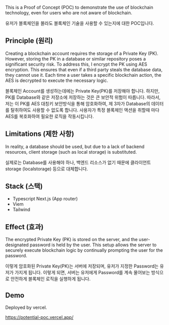 This is a Proof of Concept (POC) to demonstrate the use of blockchain technology, even for users who are not aware of blockchain.

유저가 블록체인을 몰라도 블록체인 기술을 사용할 수 있는지에 대한 POC입니다.

## Principle (원리)

Creating a blockchain account requires the storage of a Private Key (PK). However, storing the PK in a database or similar repository poses a significant security risk. To address this, I encrypt the PK using AES encryption. This ensures that even if a third party steals the database data, they cannot use it. Each time a user takes a specific blockchain action, the AES is decrypted to execute the necessary logic.

블록체인 Account를 생성하는데에는 Private Key(PK)를 저장해야 합니다. 하지만, PK를 Database와 같은 저장소에 저장하는 것은 큰 보안적 위험이 따릅니다. 따라서, 저는 이 PK를 AES 대칭키 보안방식을 통해 암호화하여, 제 3자가 Database의 데이터를 탈취하여도 사용할 수 없도록 합니다. 사용자가 특정 블록체인 액션을 취할때 마다 AES를 복호화하여 필요한 로직을 작동시킵니다.

## Limitations (제한 사항)

In reality, a database should be used, but due to a lack of backend resources, client storage (such as local storage) is substituted.

실제로는 Database를 사용해야 하나, 백엔드 리소스가 없기 때문에 클라이언트 storage (localstorage) 등으로 대체합니다.

## Stack (스택)

- Typescript Next.js (App router)
- Viem
- Tailwind

## Effect (효과)

The encrypted Private Key (PK) is stored on the server, and the user-designated password is held by the user. This setup allows the server to securely execute blockchain logic by continually prompting the user for the password.

이렇게 암호화된 Private Key(PK)는 서버에 저장되며, 유저가 지정한 Password는 유저가 가지게 됩니다. 이렇게 되면, 서버는 유저에게 Password를 계속 물어보는 방식으로 안전하게 블록체인 로직을 실행하게 됩니다.

## Demo

Deployed by vercel.

https://potential-poc.vercel.app/
